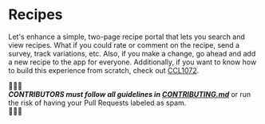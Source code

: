 # Recipes

Let's enhance a simple, two-page recipe portal that lets you search and view recipes. What if you could rate or comment on the recipe, send a survey, track variations, etc. Also, if you make a change, go ahead and add a new recipe to the app for everyone. Additionally, if you want to know how to build this experience from scratch, check out [CCL1072](https://nowlearning.servicenow.com/lxp?id=learning_course_prev&course_id=000ebf3edb7e0990421266f748961990).

🔔🔔🔔<br>
***CONTRIBUTORS must follow all guidelines in [CONTRIBUTING.md](CONTRIBUTING.md)*** or run the risk of having your Pull Requests labeled as spam.<br>
🔔🔔🔔
